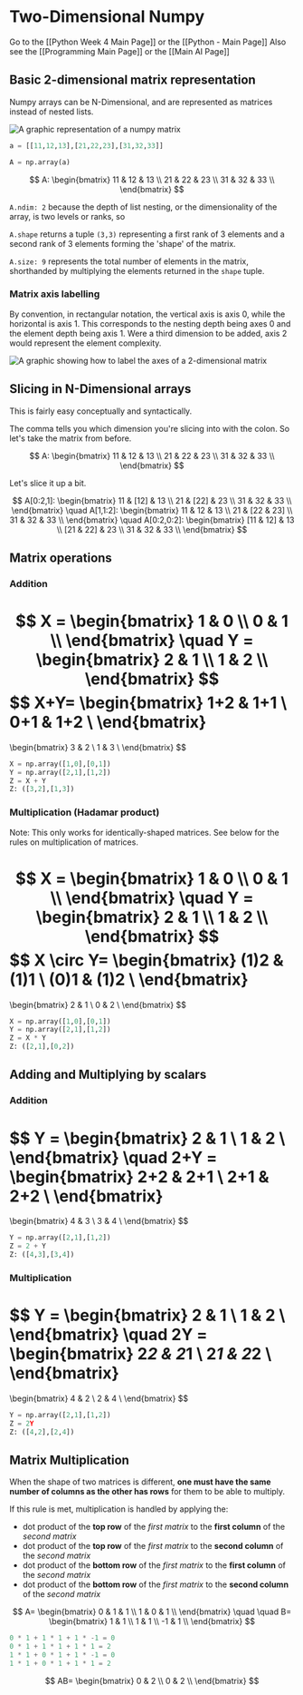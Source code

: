 # Two-Dimensional Numpy

Go to the [[Python Week 4 Main Page]] or the [[Python - Main Page]]
Also see the [[Programming Main Page]] or the [[Main AI Page]]

## Basic 2-dimensional matrix representation

Numpy arrays can be N-Dimensional, and are represented as matrices instead of nested lists.

![A graphic representation of a numpy matrix](https://i.imgur.com/VfvnoVS.png)

```python
a = [[11,12,13],[21,22,23],[31,32,33]]

A = np.array(a)
```

$$
A: 
\begin{bmatrix}
	11 & 12 & 13 \\
	21 & 22 & 23 \\
	31 & 32 & 33 \\
\end{bmatrix}
$$

`A.ndim: 2` because the depth of list nesting, or the dimensionality of the array, is two levels or ranks, so

`A.shape` returns a tuple `(3,3)` representing a first rank of 3 elements and a second rank of 3 elements forming the 'shape' of the matrix.

`A.size: 9` represents the total number of elements in the matrix, shorthanded by multiplying the elements returned in the `shape` tuple.

### Matrix axis labelling

By convention, in rectangular notation, the vertical axis is axis 0, while the horizontal is axis 1. This corresponds to the nesting depth being axes 0 and the element depth being axis 1. Were a third dimension to be added, axis 2 would represent the element complexity.

![A graphic showing how to label the axes of a 2-dimensional matrix](https://i.imgur.com/vi9Pfi1.png)

## Slicing in N-Dimensional arrays

This is fairly easy conceptually and syntactically. 

The comma tells you which dimension you're slicing into with the colon. So let's take the matrix from before.

$$
A: 
\begin{bmatrix}
	11 & 12 & 13 \\
	21 & 22 & 23 \\
	31 & 32 & 33 \\
\end{bmatrix}
$$

Let's slice it up a bit.

$$
A[0:2,1]: 
\begin{bmatrix}
	11 & [12] & 13 \\
	21 & [22] & 23 \\
	31 & 32 & 33 \\
\end{bmatrix}
\quad
 A[1,1:2]: 
\begin{bmatrix}
	11 & 12 & 13 \\
	21 & [22 & 23] \\
	31 & 32 & 33 \\
\end{bmatrix}
\quad
 A[0:2,0:2]: 
\begin{bmatrix}
	[11 & 12] & 13 \\
	[21 & 22] & 23 \\
	31 & 32 & 33 \\
\end{bmatrix}
$$

## Matrix operations

### Addition

$$
X = 
\begin{bmatrix}
	1 & 0  \\
	0 & 1 \\
\end{bmatrix}
\quad
Y = 
\begin{bmatrix}
	2 & 1  \\
	1 & 2 \\
\end{bmatrix}
$$
$$
X+Y=
\begin{bmatrix}
	1+2 & 1+1  \\
	0+1 & 1+2 \\
\end{bmatrix}
=
\begin{bmatrix}
	3 & 2  \\
	1 & 3 \\
\end{bmatrix}
$$

```python
X = np.array([1,0],[0,1])
Y = np.array([2,1],[1,2])
Z = X + Y
Z: ([3,2],[1,3])
```

### Multiplication (Hadamar product)

Note: This only works for identically-shaped matrices. See below for the rules on multiplication of matrices.

$$
X = 
\begin{bmatrix}
	1 & 0  \\
	0 & 1 \\
\end{bmatrix}
\quad
Y = 
\begin{bmatrix}
	2 & 1  \\
	1 & 2 \\
\end{bmatrix}
$$
$$
X \circ Y=
\begin{bmatrix}
	(1)2 & (1)1  \\
	(0)1 & (1)2 \\
\end{bmatrix}
=
\begin{bmatrix}
	2 & 1  \\
	0 & 2 \\
\end{bmatrix}
$$

```python
X = np.array([1,0],[0,1])
Y = np.array([2,1],[1,2])
Z = X * Y
Z: ([2,1],[0,2])
```

## Adding and Multiplying by scalars

### Addition

$$
Y = 
\begin{bmatrix}
	2 & 1  \\
	1 & 2 \\
\end{bmatrix}
\quad
2+Y = 
\begin{bmatrix}
	2+2 & 2+1  \\
	2+1 & 2+2 \\
\end{bmatrix}
=
\begin{bmatrix}
	4 & 3  \\
	3 & 4 \\
\end{bmatrix}
$$

```python
Y = np.array([2,1],[1,2])
Z = 2 + Y
Z: ([4,3],[3,4])
```

### Multiplication

$$
Y = 
\begin{bmatrix}
	2 & 1  \\
	1 & 2 \\
\end{bmatrix}
\quad
2Y = 
\begin{bmatrix}
	2*2 & 2*1  \\
	2*1 & 2*2 \\
\end{bmatrix}
=
\begin{bmatrix}
	4 & 2  \\
	2 & 4 \\
\end{bmatrix}
$$

```python
Y = np.array([2,1],[1,2])
Z = 2Y
Z: ([4,2],[2,4])
```

## Matrix Multiplication

When the shape of two matrices is different, **one must have the same number of columns as the other has rows** for them to be able to multiply. 

If this rule is met, multiplication is handled by applying the: 
- dot product of the **top row** of the _first matrix_ to the **first column** of the _second matrix_
- dot product of the **top row** of the _first matrix_ to the **second column** of the _second matrix_
- dot product of the **bottom row** of the _first matrix_ to the **first column** of the _second matrix_
- dot product of the **bottom row** of the _first matrix_ to the **second column** of the _second matrix_

$$
A=
\begin{bmatrix}
	0 & 1 & 1 \\
	1 & 0 & 1 \\
\end{bmatrix}
\quad
\quad
B=
\begin{bmatrix}
	1 & 1 \\
	1 & 1 \\
	-1 & 1 \\
\end{bmatrix}
$$

```python
0 * 1 + 1 * 1 + 1 * -1 = 0
0 * 1 + 1 * 1 + 1 * 1 = 2
1 * 1 + 0 * 1 + 1 * -1 = 0 
1 * 1 + 0 * 1 + 1 * 1 = 2 
```

$$
AB=
\begin{bmatrix}
	0 & 2 \\
	0 & 2 \\
\end{bmatrix}
$$